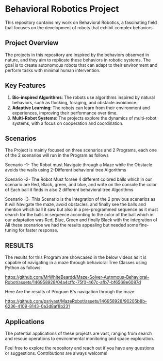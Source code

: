 # Behavioral Robotics Project

This repository contains my work on Behavioral Robotics, a fascinating field that focuses on the development of robots that exhibit complex behaviors.

## Project Overview

The projects in this repository are inspired by the behaviors observed in nature, and they aim to replicate these behaviors in robotic systems. The goal is to create autonomous robots that can adapt to their environment and perform tasks with minimal human intervention.

## Key Features

1. **Bio-inspired Algorithms**: The robots use algorithms inspired by natural behaviors, such as flocking, foraging, and obstacle avoidance.
2. **Adaptive Learning**: The robots can learn from their environment and experiences, improving their performance over time.
3. **Multi-Robot Systems**: The projects explore the dynamics of multi-robot systems, with a focus on cooperation and coordination.

## Scenarios
The Project is mainly focused on three scenarios and 2 Programs, each one of the 2 scenarios will run in the Program as follows 

Scenario -1-
The Robot must Navigate through a Maze while the Obstacle avoids the walls using 2-Different behavioral tree Algorithms 

Scenario -2-
The Robot Must forsee 4 different colored balls which in our scenario are Red, Black, green, and blue, and write on the console the color of Each ball it finds in also 2 different behavioral tree Algorithms

Scenario -3-
This Scenario is the integration of the 2 previous scenarios as it will Navigate the maze, avoid obstacles, and finally see the balls and mention which ball it saw but also in a pre-programmed sequence as it must search for the balls in sequence according to the color of the ball which in our adaptation was Red, Blue, Green and finally Black 
with the integration of All these scenarios we had the results appealing but needed some fine-tuning for faster response.
## RESULTS
The results for this Program are showcased in the below videos as it is capable of navigating in a maze through behavioral Tree Classes using Python as follows:

https://github.com/MrWhiteBeardd/Maze-Solver-Autnmous-Behavioral-Robot/assets/146958928/04a4cffc-75f0-467c-afb7-bf6568e6087d

Here Are the results of Program B's navigation through the maze 

https://github.com/psrivast/MazeRobot/assets/146958928/90205b8b-6236-4109-8143-0a3d8af8b231

## Applications

The potential applications of these projects are vast, ranging from search and rescue operations to environmental monitoring and space exploration.

Feel free to explore the repository and reach out if you have any questions or suggestions. Contributions are always welcome!
